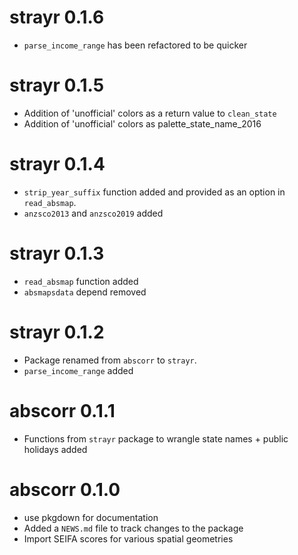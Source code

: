 # strayr 0.1.6
* `parse_income_range` has been refactored to be quicker

# strayr 0.1.5
* Addition of 'unofficial' colors as a return value to `clean_state`
* Addition of 'unofficial' colors as palette_state_name_2016

# strayr 0.1.4
* `strip_year_suffix` function added and provided as an option in `read_absmap`.
* `anzsco2013` and `anzsco2019` added

# strayr 0.1.3
* `read_absmap` function added
* `absmapsdata` depend removed

# strayr 0.1.2
* Package renamed from `abscorr` to `strayr`.
* `parse_income_range` added

# abscorr 0.1.1
* Functions from `strayr` package to wrangle state names + public holidays added

# abscorr 0.1.0
* use pkgdown for documentation
* Added a `NEWS.md` file to track changes to the package
* Import SEIFA scores for various spatial geometries
